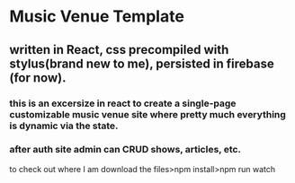 # Music Venue Template
## written in React, css precompiled with stylus(brand new to me), persisted in firebase (for now). 
### this is an excersize in react to create a single-page customizable music venue site where pretty much everything is dynamic via the state.
### after auth site admin can CRUD shows, articles, etc. 

to check out where I am download the files>npm install>npm run watch

